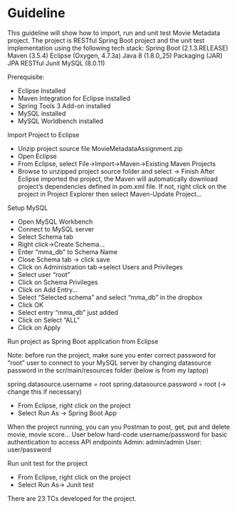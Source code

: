 # Guideline

This guideline will show how to import, run and unit test Movie Metadata project. The project is RESTful Spring Boot project and the unit test implementation using the following tech stack:
Spring Boot (2.1.3.RELEASE)
Maven (3.5.4)
Eclipse (Oxygen, 4.7.3a)
Java 8 (1.8.0_25)
Packaging (JAR)
JPA
RESTful
Junit
MySQL (8.0.11)

Prerequisite:
-	Eclipse Installed
-	Maven Integration for Eclipse installed
-	Spring Tools 3 Add-on installed
-	MySQL installed
-	MySQL Worldbench installed

Import Project to Eclipse
-	Unzip project source file MovieMetadataAssignment.zip
-	Open Eclipse
-	From Eclipse, select File->Import->Maven->Existing Maven Projects
-	Browse to unzipped project source folder and select -> Finish 
After Eclipse imported the project, the Maven will automatically download project’s dependencies defined in pom.xml file. If not, right click on the project in Project Explorer then select Maven-Update Project…

Setup MySQL
-	Open MySQL Workbench 
-	Connect to MySQL server
-	Select Schema tab
-	Right click->Create Schema…
-	Enter “mma_db” to Schema Name
-	Close Schema tab -> click save
-	Click on Administration tab->select Users and Privileges
-	Select user “root” 
-	Click on Schema Privileges
-	Click on Add Entry…
-	Select “Selected schema” and select “mma_db” in the dropbox
-	Click OK
-	Select entry “mma_db” just added
-	Click on Select “ALL”
-	Click on Apply

Run project as Spring Boot application from Eclipse

Note: before run the project, make sure you enter correct password for “root” user to connect to your MySQL server by changing datasource password in the scr/main/resources folder (below is from my laptop)

spring.datasource.username = root
spring.datasource.password = root (-> change this if necessary)

-	From Eclipse, right click on the project
-	Select Run As -> Spring Boot App

When the project running, you can you Postman to post, get, put and delete movie, movie score…
User below hard-code username/password for basic authentication to access API endpoints
Admin: admin/admin
User: user/password

Run unit test for the project

-	From Eclipse, right click on the project
-	Select Run As-> Junit test

There are 23 TCs developed for the project.


